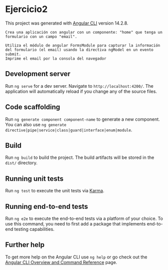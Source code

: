 # Ejercicio2

This project was generated with [Angular CLI](https://github.com/angular/angular-cli) version 14.2.8.

    Crea una aplicación con angular con un componente: "home" que tenga un formulario con un campo "email".

    Utiliza el módulo de angular FormsModule para capturar la información del formulario (el email) usando la directiva ngModel en un evento submit. 
    Imprime el email por la consola del navegador

## Development server

Run `ng serve` for a dev server. Navigate to `http://localhost:4200/`. The application will automatically reload if you change any of the source files.

## Code scaffolding

Run `ng generate component component-name` to generate a new component. You can also use `ng generate directive|pipe|service|class|guard|interface|enum|module`.

## Build

Run `ng build` to build the project. The build artifacts will be stored in the `dist/` directory.

## Running unit tests

Run `ng test` to execute the unit tests via [Karma](https://karma-runner.github.io).

## Running end-to-end tests

Run `ng e2e` to execute the end-to-end tests via a platform of your choice. To use this command, you need to first add a package that implements end-to-end testing capabilities.

## Further help

To get more help on the Angular CLI use `ng help` or go check out the [Angular CLI Overview and Command Reference](https://angular.io/cli) page.
